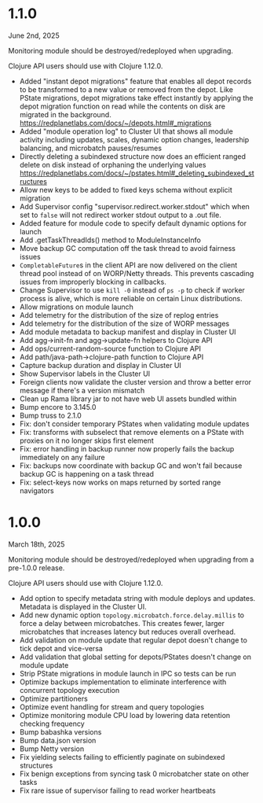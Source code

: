 # 1.1.0

June 2nd, 2025

Monitoring module should be destroyed/redeployed when upgrading.

Clojure API users should use with Clojure 1.12.0.

- Added "instant depot migrations" feature that enables all depot records to be transformed to a new value or removed from the depot. Like PState migrations, depot migrations take effect instantly by applying the depot migration function on read while the contents on disk are migrated in the background. https://redplanetlabs.com/docs/~/depots.html#_migrations
- Added "module operation log" to Cluster UI that shows all module activity including updates, scales, dynamic option changes, leadership balancing, and microbatch pauses/resumes
- Directly deleting a subindexed structure now does an efficient ranged delete on disk instead of orphaning the underlying values https://redplanetlabs.com/docs/~/pstates.html#_deleting_subindexed_structures
- Allow new keys to be added to fixed keys schema without explicit migration
- Add Supervisor config "supervisor.redirect.worker.stdout" which when set to `false` will not redirect worker stdout output to a .out file.
- Added feature for module code to specify default dynamic options for launch
- Add .getTaskThreadIds() method to ModuleInstanceInfo
- Move backup GC computation off the task thread to avoid fairness issues
- `CompletableFuture`s in the client API are now delivered on the client thread pool instead of on WORP/Netty threads. This prevents cascading issues from improperly blocking in callbacks.
- Change Supervisor to use `kill -0` instead of `ps -p` to check if worker process is alive, which is more reliable on certain Linux distributions.
- Allow migrations on module launch
- Add telemetry for the distribution of the size of replog entries
- Add telemetry for the distribution of the size of WORP messages
- Add module metadata to backup manifest and display in Cluster UI
- Add agg->init-fn and agg->update-fn helpers to Clojure API
- Add ops/current-random-source function to Clojure API
- Add path/java-path->clojure-path function to Clojure API
- Capture backup duration and display in Cluster UI
- Show Supervisor labels in the Cluster UI
- Foreign clients now validate the cluster version and throw a better error message if there's a version mismatch
- Clean up Rama library jar to not have web UI assets bundled within
- Bump encore to 3.145.0
- Bump truss to 2.1.0
- Fix: don't consider temporary PStates when validating module updates
- Fix: transforms with subselect that remove elements on a PState with proxies on it no longer skips first element
- Fix: error handling in backup runner now properly fails the backup immediately on any failure
- Fix: backups now coordinate with backup GC and won't fail because backup GC is happening on a task thread
- Fix: select-keys now works on maps returned by sorted range navigators

# 1.0.0

March 18th, 2025

Monitoring module should be destroyed/redeployed when upgrading from a pre-1.0.0 release.

Clojure API users should use with Clojure 1.12.0.

- Add option to specify metadata string with module deploys and updates. Metadata is displayed in the Cluster UI.
- Add new dynamic option `topology.microbatch.force.delay.millis` to force a delay between microbatches. This creates fewer, larger microbatches that increases latency but reduces overall overhead.
- Add validation on module update that regular depot doesn't change to tick depot and vice-versa
- Add validation that global setting for depots/PStates doesn't change on module update
- Strip PState migrations in module launch in IPC so tests can be run
- Optimize backups implementation to eliminate interference with concurrent topology execution
- Optimize partitioners
- Optimize event handling for stream and query topologies
- Optimize monitoring module CPU load by lowering data retention checking frequency
- Bump babashka versions
- Bump data.json version
- Bump Netty version
- Fix yielding selects failing to efficiently paginate on subindexed structures
- Fix benign exceptions from syncing task 0 microbatcher state on other tasks
- Fix rare issue of supervisor failing to read worker heartbeats
